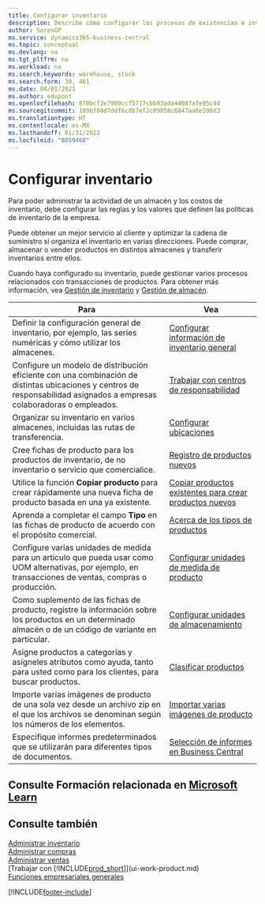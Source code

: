 ```yaml
---
title: Configurar inventario
description: Describe cómo configurar los procesos de existencias e inventario, incluidas las rutas de transferencia y las ubicaciones, como los almacenes.
author: SorenGP
ms.service: dynamics365-business-central
ms.topic: conceptual
ms.devlang: na
ms.tgt_pltfrm: na
ms.workload: na
ms.search.keywords: warehouse, stock
ms.search.form: 30, 461
ms.date: 04/01/2021
ms.author: edupont
ms.openlocfilehash: 870bcf2e7980ccf5717cbb93ada44087afe95c4d
ms.sourcegitcommit: 189bf08d7ddf6c8b7ef2c09058c6847aa6e590d3
ms.translationtype: HT
ms.contentlocale: es-MX
ms.lasthandoff: 01/31/2022
ms.locfileid: "8059468"
---
```

# <a name="setting-up-inventory"></a>Configurar inventario
Para poder administrar la actividad de un almacén y los costos de inventario, debe configurar las reglas y los valores que definen las políticas de inventario de la empresa.

Puede obtener un mejor servicio al cliente y optimizar la cadena de suministro si organiza el inventario en varias direcciones. Puede comprar, almacenar o vender productos en distintos almacenes y transferir inventarios entre ellos.

Cuando haya configurado su inventario, puede gestionar varios procesos relacionados con transacciones de productos. Para obtener más información, vea [Gestión de inventario](inventory-manage-inventory.md) y [Gestión de almacén](warehouse-manage-warehouse.md).

| Para | Vea |
| --- | --- |
| Definir la configuración general de inventario, por ejemplo, las series numéricas y cómo utilizar los almacenes. |[Configurar información de inventario general](inventory-how-setup-general.md) |
|Configure un modelo de distribución eficiente con una combinación de distintas ubicaciones y centros de responsabilidad asignados a empresas colaboradoras o empleados.|[Trabajar con centros de responsabilidad](inventory-responsibility-centers.md)|
| Organizar su inventario en varios almacenes, incluidas las rutas de transferencia. |[Configurar ubicaciones](inventory-how-register-new-items.md) |
| Cree fichas de producto para los productos de inventario, de no inventario o servicio que comercialice. |[Registro de productos nuevos](inventory-how-register-new-items.md) |
|Utilice la función **Copiar producto** para crear rápidamente una nueva ficha de producto basada en una ya existente.|[Copiar productos existentes para crear productos nuevos](inventory-how-copy-items.md)|
|Aprenda a completar el campo **Tipo** en las fichas de producto de acuerdo con el propósito comercial.|[Acerca de los tipos de productos](inventory-about-item-types.md)|
|Configure varias unidades de medida para un artículo que pueda usar como UOM alternativas, por ejemplo, en transacciones de ventas, compras o producción.|[Configurar unidades de medida de producto](inventory-how-setup-units-of-measure.md)|
|Como suplemento de las fichas de producto, registre la información sobre los productos en un determinado almacén o de un código de variante en particular.|[Configurar unidades de almacenamiento](inventory-how-to-set-up-stockkeeping-units.md)|
| Asigne productos a categorías y asígneles atributos como ayuda, tanto para usted como para los clientes, para buscar productos. |[Clasificar productos](inventory-how-categorize-items.md) |
|Importe varias imágenes de producto de una sola vez desde un archivo zip en el que los archivos se denominan según los números de los elementos.|[Importar varias imágenes de producto](inventory-how-import-item-pictures.md)|
|Especifique informes predeterminados que se utilizarán para diferentes tipos de documentos.|[Selección de informes en Business Central](across-report-selections.md)|

## <a name="see-related-training-at-microsoft-learn"></a>Consulte Formación relacionada en [Microsoft Learn](/learn/paths/trade-get-started-dynamics-365-business-central/)

## <a name="see-also"></a>Consulte también

[Administrar inventario](inventory-manage-inventory.md)  
[Administrar compras](purchasing-manage-purchasing.md)  
[Administrar ventas](sales-manage-sales.md)    
[Trabajar con [!INCLUDE[prod_short](includes/prod_short.md)]](ui-work-product.md)  
[Funciones empresariales generales](ui-across-business-areas.md)


[!INCLUDE[footer-include](includes/footer-banner.md)]